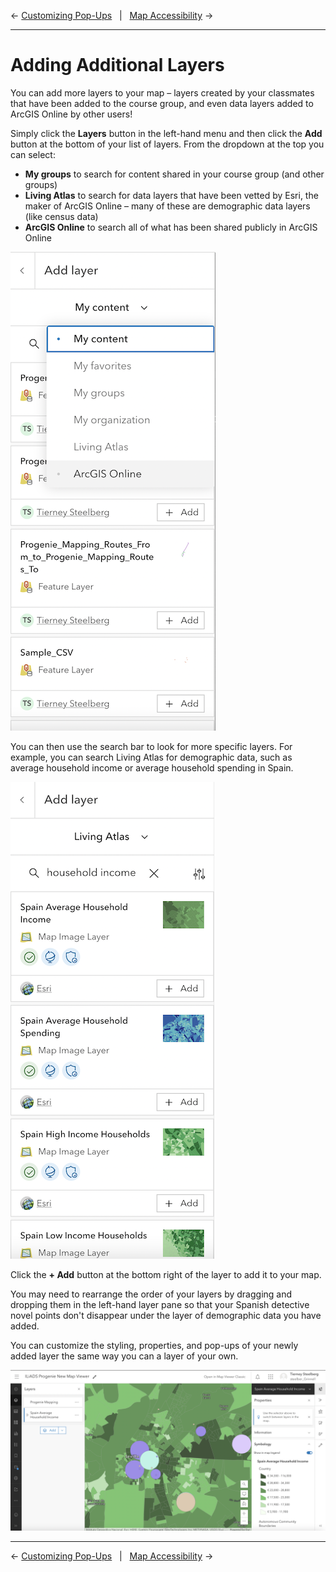 
← [Customizing Pop-Ups](/05-customizing-pop-ups.md)&nbsp;&nbsp;&nbsp;|&nbsp;&nbsp;&nbsp;[Map Accessibility](/07-map-accessibility.md) →

---

# Adding Additional Layers

You can add more layers to your map – layers created by your classmates that have been added to the course group, and even data layers added to ArcGIS Online by other users!

Simply click the **Layers** button in the left-hand menu and then click the **Add** button at the bottom of your list of layers. From the dropdown at the top you can select:
* **My groups** to search for content shared in your course group (and other groups)
* **Living Atlas** to search for data layers that have been vetted by Esri, the maker of ArcGIS Online – many of these are demographic data layers (like census data)
* **ArcGIS Online** to search all of what has been shared publicly in ArcGIS Online

![Screenshot of the ArcGIS Online layer selection sources](/images/AO-new-layer-selection-sources.png)

You can then use the search bar to look for more specific layers. For example, you can search Living Atlas for demographic data, such as average household income or average household spending in Spain.

![Screenshot of the ArcGIS Online Living Atlas layer search](/images/AO-new-living-atlas-search.png)

Click the **+ Add** button at the bottom right of the layer to add it to your map.

You may need to rearrange the order of your layers by dragging and dropping them in the left-hand layer pane so that your Spanish detective novel points don't disappear under the layer of demographic data you have added.

You can customize the styling, properties, and pop-ups of your newly added layer the same way you can a layer of your own.

![Screenshot of the ArcGIS Online map with both Spanish detective novel and average household income layers](/images/AO-new-demographic-layer-added.png)

---

← [Customizing Pop-Ups](/05-customizing-pop-ups.md)&nbsp;&nbsp;&nbsp;|&nbsp;&nbsp;&nbsp;[Map Accessibility](/07-map-accessibility.md) →
